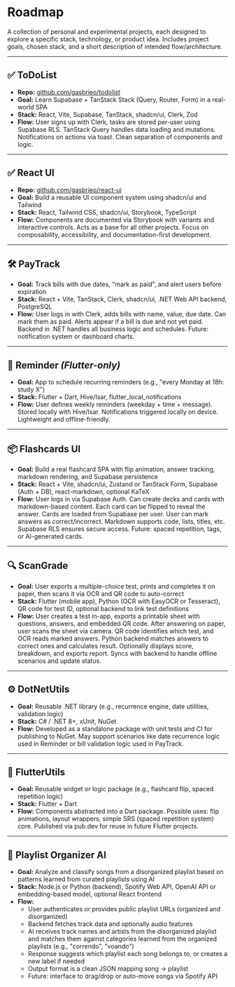 # Roadmap

A collection of personal and experimental projects, each designed to explore a specific stack, technology, or product idea. Includes project goals, chosen stack, and a short description of intended flow/architecture.

---

## ✅ ToDoList
- **Repo:** [github.com/gasbrieo/todolist](https://github.com/gasbrieo/todolist)
- **Goal:** Learn Supabase + TanStack Stack (Query, Router, Form) in a real-world SPA
- **Stack:** React, Vite, Supabase, TanStack, shadcn/ui, Clerk, Zod
- **Flow:** User signs up with Clerk, tasks are stored per-user using Supabase RLS. TanStack Query handles data loading and mutations. Notifications on actions via toast. Clean separation of components and logic.

---

## ✅ React UI
- **Repo:** [github.com/gasbrieo/react-ui](https://github.com/gasbrieo/react-ui)
- **Goal:** Build a reusable UI component system using shadcn/ui and Tailwind
- **Stack:** React, Tailwind CSS, shadcn/ui, Storybook, TypeScript
- **Flow:** Components are documented via Storybook with variants and interactive controls. Acts as a base for all other projects. Focus on composability, accessibility, and documentation-first development.

---

## 🛠️ PayTrack
- **Goal:** Track bills with due dates, "mark as paid", and alert users before expiration
- **Stack:** React + Vite, TanStack, Clerk, shadcn/ui, .NET Web API backend, PostgreSQL
- **Flow:** User logs in with Clerk, adds bills with name, value, due date. Can mark them as paid. Alerts appear if a bill is due and not yet paid. Backend in .NET handles all business logic and schedules. Future: notification system or dashboard charts.

---

## 📱 Reminder *(Flutter-only)*
- **Goal:** App to schedule recurring reminders (e.g., "every Monday at 18h: study X")
- **Stack:** Flutter + Dart, Hive/Isar, flutter_local_notifications
- **Flow:** User defines weekly reminders (weekday + time + message). Stored locally with Hive/Isar. Notifications triggered locally on device. Lightweight and offline-friendly.

---

## 📦 Flashcards UI
- **Goal:** Build a real flashcard SPA with flip animation, answer tracking, markdown rendering, and Supabase persistence
- **Stack:** React + Vite, shadcn/ui, Zustand or TanStack Form, Supabase (Auth + DB), react-markdown, optional KaTeX
- **Flow:** User logs in via Supabase Auth. Can create decks and cards with markdown-based content. Each card can be flipped to reveal the answer. Cards are loaded from Supabase per user. User can mark answers as correct/incorrect. Markdown supports code, lists, titles, etc. Supabase RLS ensures secure access. Future: spaced repetition, tags, or AI-generated cards.

---

## 🔍 ScanGrade
- **Goal:** User exports a multiple-choice test, prints and completes it on paper, then scans it via OCR and QR code to auto-correct
- **Stack:** Flutter (mobile app), Python (OCR with EasyOCR or Tesseract), QR code for test ID, optional backend to link test definitions
- **Flow:** User creates a test in-app, exports a printable sheet with questions, answers, and embedded QR code. After answering on paper, user scans the sheet via camera. QR code identifies which test, and OCR reads marked answers. Python backend matches answers to correct ones and calculates result. Optionally displays score, breakdown, and exports report. Syncs with backend to handle offline scenarios and update status.

---

## ⚙️ DotNetUtils
- **Goal:** Reusable .NET library (e.g., recurrence engine, date utilities, validation logic)
- **Stack:** C# / .NET 8+, xUnit, NuGet
- **Flow:** Developed as a standalone package with unit tests and CI for publishing to NuGet. May support scenarios like date recurrence logic used in Reminder or bill validation logic used in PayTrack.

---

## 🧪 FlutterUtils
- **Goal:** Reusable widget or logic package (e.g., flashcard flip, spaced repetition logic)
- **Stack:** Flutter + Dart
- **Flow:** Components abstracted into a Dart package. Possible uses: flip animations, layout wrappers, simple SRS (spaced repetition system) core. Published via pub.dev for reuse in future Flutter projects.

---

## 🎵 Playlist Organizer AI
- **Goal:** Analyze and classify songs from a disorganized playlist based on patterns learned from curated playlists using AI
- **Stack:** Node.js or Python (backend), Spotify Web API, OpenAI API or embedding-based model, optional React frontend
- **Flow:**
  - User authenticates or provides public playlist URLs (organized and disorganized)
  - Backend fetches track data and optionally audio features
  - AI receives track names and artists from the disorganized playlist and matches them against categories learned from the organized playlists (e.g., "correndo", "voando")
  - Response suggests which playlist each song belongs to, or creates a new label if needed
  - Output format is a clean JSON mapping song → playlist
  - Future: interface to drag/drop or auto-move songs via Spotify API
